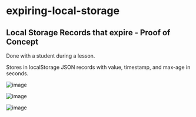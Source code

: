 # expiring-local-storage

## Local Storage Records that expire - Proof of Concept

Done with a student during a lesson.

Stores in localStorage JSON records with value, timestamp, and max-age in seconds.

![image](https://github.com/user-attachments/assets/d4ab4232-fb5c-4926-8a40-5bc6bdfe8c3b)

![image](https://github.com/user-attachments/assets/ccd0a8f7-5fbc-4e1f-80ee-9d3273e48610)

![image](https://github.com/user-attachments/assets/46f3e878-2073-4b4b-8949-7dde2ee6cfc4)
